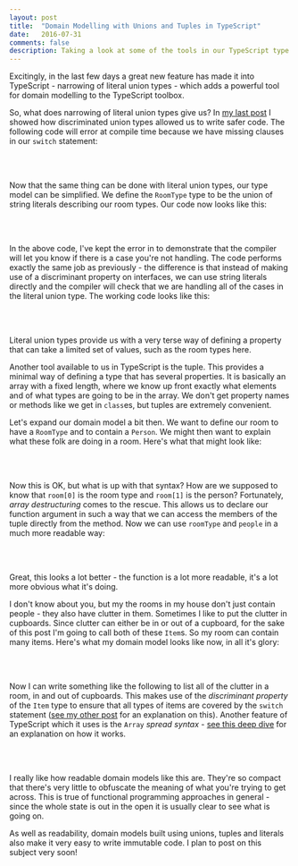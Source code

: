 ```yaml
---
layout: post
title:  "Domain Modelling with Unions and Tuples in TypeScript"
date:   2016-07-31
comments: false
description: Taking a look at some of the tools in our TypeScript type toolbox - unions and tuples, and introducing literal union types, a brand new feature in the TypeScript 2.0 beta branch. How do these tools make it super easy to knock up domain models?
---
```


Excitingly, in the last few days a great new feature has made it into TypeScript - narrowing of literal union types - which adds a powerful tool for domain modelling to the TypeScript toolbox.

So, what does narrowing of literal union types give us? In [my last post](/2016/7/25/discriminated-union-types-in-typescript) I showed how discriminated union types allowed us to write safer code. The following code will error at compile time because we have missing clauses in our `switch` statement:

<br/>
<script src="https://gist.github.com/mtinning/dd7cc1e4ae183ca6deffdc0ae4e7f090.js">
</script>
<br/>

Now that the same thing can be done with literal union types, our type model can be simplified. We define the `RoomType` type to be the union of string literals describing our room types. Our code now looks like this:

<br/>
<script src="https://gist.github.com/mtinning/3648a8ffd322ec27ee6f404622e104f7.js">
</script>
<br/>

In the above code, I've kept the error in to demonstrate that the compiler will let you know if there is a case you're not handling. The code performs exactly the same job as previously - the difference is that instead of making use of a discriminant property on interfaces, we can use string literals directly and the compiler will check that we are handling all of the cases in the literal union type. The working code looks like this:

<br/>
<script src="https://gist.github.com/mtinning/5e5dc9268ce98a12ae849c3a621484df.js">
</script>
<br/>

Literal union types provide us with a very terse way of defining a property that can take a limited set of values, such as the room types here.

Another tool available to us in TypeScript is the tuple. This provides a minimal way of defining a type that has several properties. It is basically an array with a fixed length, where we know up front exactly what elements and of what types are going to be in the array. We don't get property names or methods like we get in `class`es, but tuples are extremely convenient.

Let's expand our domain model a bit then. We want to define our room to have a `RoomType` and to contain a `Person`. We might then want to explain what these folk are doing in a room. Here's what that might look like:

<br/>
<script src="https://gist.github.com/mtinning/b0cafdf58449e1c51d5a0e4bb4feac10.js">
</script>
<br/>

Now this is OK, but what is up with that syntax? How are we supposed to know that `room[0]` is the room type and `room[1]` is the person? Fortunately, _array destructuring_ comes to the rescue. This allows us to declare our function argument in such a way that we can access the members of the tuple directly from the method. Now we can use `roomType` and `people` in a much more readable way:

<br/>
<script src="https://gist.github.com/mtinning/c95dd7868c8e88832b460dbec4745bdb.js">
</script>
<br/>

Great, this looks a lot better - the function is a lot more readable, it's a lot more obvious what it's doing.

I don't know about you, but my the rooms in my house don't just contain people - they also have clutter in them. Sometimes I like to put the clutter in cupboards. Since clutter can either be in or out of a cupboard, for the sake of this post I'm going to call both of these `Item`s. So my room can contain many items. Here's what my domain model looks like now, in all it's glory:

<br/>
<script src="https://gist.github.com/mtinning/9361e3638350ea93bfb1a060f284ec81.js">
</script>
<br/>

Now I can write something like the following to list all of the clutter in a room, in and out of cupboards. This makes use of the _discriminant property_ of the `Item` type to ensure that all types of items are covered by the `switch` statement ([see my other post](/2016/7/25/discriminated-union-types-in-typescript) for an explanation on this). Another feature of TypeScript which it uses is the `Array` _spread syntax_ - [see this deep dive](https://basarat.gitbooks.io/typescript/content/docs/spread-operator.html) for an explanation on how it works.

<br/>
<script src="https://gist.github.com/mtinning/03a34e7cde584d6cfa9e19bc1de2fcb1.js">
</script>
<br/>

I really like how readable domain models like this are. They're so compact that there's very little to obfuscate the meaning of what you're trying to get across. This is true of functional programming approaches in general - since the whole state is out in the open it is usually clear to see what is going on.

As well as readability, domain models built using unions, tuples and literals also make it very easy to write immutable code. I plan to post on this subject very soon!
